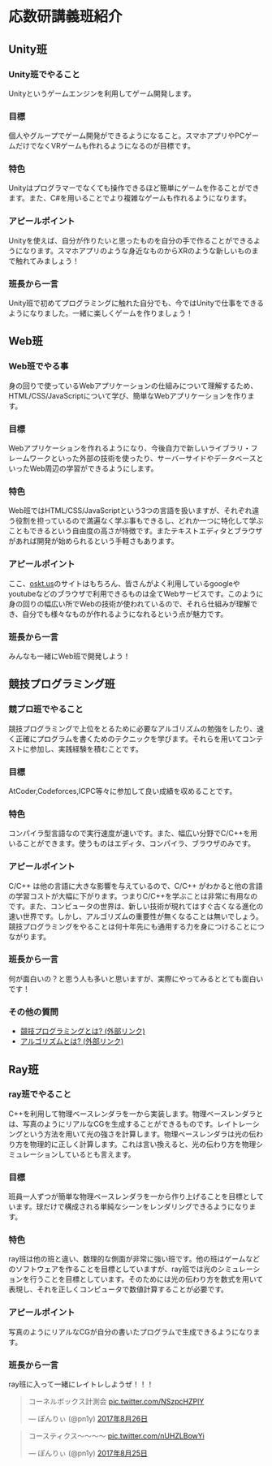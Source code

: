 # 応数研講義班紹介

## Unity班

### Unity班でやること

Unityというゲームエンジンを利用してゲーム開発します。

### 目標

個人やグループでゲーム開発ができるようになること。スマホアプリやPCゲームだけでなくVRゲームも作れるようになるのが目標です。

### 特色

Unityはプログラマーでなくても操作できるほど簡単にゲームを作ることができます。また、C#を用いることでより複雑なゲームも作れるようになります。

### アピールポイント

Unityを使えば、自分が作りたいと思ったものを自分の手で作ることができるようになります。スマホアプリのような身近なものからXRのような新しいものまで触れてみましょう！

### 班長から一言

Unity班で初めてプログラミングに触れた自分でも、今ではUnityで仕事をできるようになりました。一緒に楽しくゲームを作りましょう！

## Web班

### Web班でやる事

身の回りで使っているWebアプリケーションの仕組みについて理解するため、HTML/CSS/JavaScriptについて学び、簡単なWebアプリケーションを作ります。

### 目標

Webアプリケーションを作れるようになり、今後自力で新しいライブラリ・フレームワークといった外部の技術を使ったり、サーバーサイドやデータベースといったWeb周辺の学習ができるようにします。

### 特色

Web班ではHTML/CSS/JavaScriptという3つの言語を扱いますが、それぞれ違う役割を担っているので満遍なく学ぶ事もできるし、どれか一つに特化して学ぶこともできるという自由度の高さが特徴です。またテキストエディタとブラウザがあれば開発が始められるという手軽さもあります。

<!--
テキストエディタ: テキストファイルを編集するアプリ、大抵のPCには最初から何かしら入ってる.
-->

### アピールポイント

ここ、[oskt.us](http://oskt.us/)のサイトはもちろん、皆さんがよく利用しているgoogleやyoutubeなどのブラウザで利用できるものは全てWebサービスです。このように身の回りの幅広い所でWebの技術が使われているので、それら仕組みが理解でき、自分でも様々なものが作れるようになれるという点が魅力です。

### 班長から一言

みんなも一緒にWeb班で開発しよう！


## 競技プログラミング班

### 競プロ班でやること

競技プログラミングで上位をとるために必要なアルゴリズムの勉強をしたり、速く正確にプログラムを書くためのテクニックを学びます。それらを用いてコンテストに参加し、実践経験を積むことです。

### 目標

AtCoder,Codeforces,ICPC等々に参加して良い成績を収めることです。

### 特色

コンパイラ型言語なので実行速度が速いです。また、幅広い分野でC/C++を用いることができます。使うものはエディタ、コンパイラ、ブラウザのみです。

### アピールポイント

C/C++ は他の言語に大きな影響を与えているので、C/C++ がわかると他の言語の学習コストが大幅に下がります。つまりC/C++を学ぶことは非常に有用なのです。また、コンピュータの世界は、新しい技術が現れてはすぐ古くなる進化の速い世界です。しかし、アルゴリズムの重要性が無くなることは無いでしょう。競技プログラミングをやることは何十年先にも通用する力を身につけることにつながります。

### 班長から一言

何が面白いの？と思う人も多いと思いますが、実際にやってみるととても面白いです！

### その他の質問

* [競技プログラミングとは? (外部リンク)](https://www.slideshare.net/iwiwi/wakate-web-14323842)
* [アルゴリズムとは? (外部リンク)](https://www.youtube.com/watch?v=Q4gTV4r0zRs)

## Ray班

### ray班でやること

C++を利用して物理ベースレンダラを一から実装します。物理ベースレンダラとは、写真のようにリアルなCGを生成することができるものです。レイトレーシングという方法を用いて光の強さを計算します。物理ベースレンダラは光の伝わり方を物理的に正しく計算します。これは言い換えると、光の伝わり方を物理シミュレーションしているとも言えます。

### 目標

班員一人ずつが簡単な物理ベースレンダラを一から作り上げることを目標としています。球だけで構成される単純なシーンをレンダリングできるようになります。

### 特色

ray班は他の班と違い、数理的な側面が非常に強い班です。他の班はゲームなどのソフトウェアを作ることを目標としていますが、ray班では光のシミュレーションを行うことを目標としています。そのためには光の伝わり方を数式を用いて表現し、それを正しくコンピュータで数値計算することが必要です。

### アピールポイント

写真のようにリアルなCGが自分の書いたプログラムで生成できるようになります。

### 班長から一言

ray班に入って一緒にレイトレしようぜ！！！

<blockquote class="twitter-tweet" data-lang="ja"><p lang="ja" dir="ltr">コーネルボックス計測会 <a href="https://t.co/NSzpcHZPlY">pic.twitter.com/NSzpcHZPlY</a></p>&mdash; ぽんりぃ (@pn1y) <a href="https://twitter.com/pn1y/status/901399284280578048?ref_src=twsrc%5Etfw">2017年8月26日</a></blockquote>

<blockquote class="twitter-tweet" data-lang="ja"><p lang="ja" dir="ltr">コースティクス〜〜〜〜 <a href="https://t.co/nUHZLBowYi">pic.twitter.com/nUHZLBowYi</a></p>&mdash; ぽんりぃ (@pn1y) <a href="https://twitter.com/pn1y/status/900950639471022080?ref_src=twsrc%5Etfw">2017年8月25日</a></blockquote>
